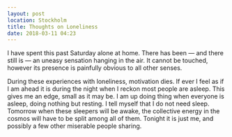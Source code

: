 ```yaml
---
layout: post
location: Stockholm
title: Thoughts on Loneliness
date: 2018-03-11 04:23
---
```

I have spent this past Saturday alone at home. There has been &mdash; and there
still is &mdash; an uneasy sensation hanging in the air. It cannot be touched,
however its presence is painfully obvious to all other senses.

During these experiences with loneliness, motivation dies. If ever I feel as if
I am ahead it is during the night when I reckon most people are asleep. This
gives me an edge, small as it may be. I am up doing thing when everyone is
asleep, doing nothing but resting. I tell myself that I do not need sleep.
Tomorrow when these sleepers will be awake, the collective energy in the cosmos
will have to be split among all of them. Tonight it is just me, and possibly a
few other miserable people sharing.
